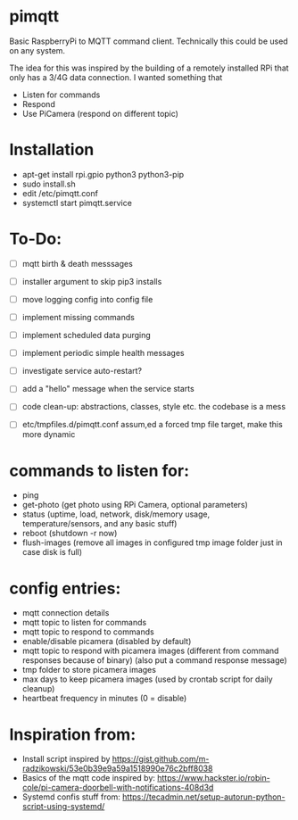 # pimqtt
Basic RaspberryPi to MQTT command client. Technically this could be used on any system.


The idea for this was inspired by the building of a remotely installed RPi that only has a 3/4G data connection. I wanted something that 



- Listen for commands
- Respond
- Use PiCamera (respond on different topic)


# Installation
- apt-get install rpi.gpio python3 python3-pip
- sudo install.sh
- edit /etc/pimqtt.conf
- systemctl start pimqtt.service


# To-Do:
- [ ] mqtt birth & death messsages
- [ ] installer argument to skip pip3 installs
- [ ] move logging config into config file
- [ ] implement missing commands
- [ ] implement scheduled data purging
- [ ] implement periodic simple health messages
- [ ] investigate service auto-restart?
- [ ] add a "hello" message when the service starts
- [ ] code clean-up: abstractions, classes, style etc. the codebase is a mess
- [ ] etc/tmpfiles.d/pimqtt.conf assum,ed a forced tmp file target, make this more dynamic


# commands to listen for:
- ping
- get-photo (get photo using RPi Camera, optional parameters)
- status (uptime, load, network, disk/memory usage, temperature/sensors, and any basic stuff)
- reboot (shutdown -r now)
- flush-images (remove all images in configured tmp image folder just in case disk is full)


# config entries:
- mqtt connection details
- mqtt topic to listen for commands
- mqtt topic to respond to commands
- enable/disable picamera (disabled by default)
- mqtt topic to respond with picamera images (different from command responses because of binary) (also put a command response message)
- tmp folder to store picamera images
- max days to keep picamera images (used by crontab script for daily cleanup)
- heartbeat frequency in minutes (0 = disable)


# Inspiration from:
- Install script inspired by https://gist.github.com/m-radzikowski/53e0b39e9a59a1518990e76c2bff8038
- Basics of the mqtt code inspired by: https://www.hackster.io/robin-cole/pi-camera-doorbell-with-notifications-408d3d
- Systemd confis stuff from: https://tecadmin.net/setup-autorun-python-script-using-systemd/
